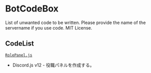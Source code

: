 # BotCodeBox
List of unwanted code to be written. Please provide the name of the servername if you use code. MIT License.

## CodeList
[`RolePanel.js`](https://github.com/KinokoServer/BotCodeBox/blob/main/rolepanel.js)
+ Discord.js v12 - 役職パネルを作成する。
